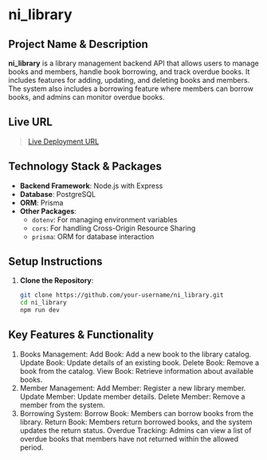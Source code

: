 # ni_library

## Project Name & Description
**ni_library** is a library management backend API that allows users to manage books and members, handle book borrowing, and track overdue books. It includes features for adding, updating, and deleting books and members. The system also includes a borrowing feature where members can borrow books, and admins can monitor overdue books.

## Live URL
> [Live Deployment URL](https://nilibrary.vercel.app/)  

## Technology Stack & Packages
- **Backend Framework**: Node.js with Express
- **Database**: PostgreSQL  
- **ORM**: Prisma 
- **Other Packages**:
  - `dotenv`: For managing environment variables  
  - `cors`: For handling Cross-Origin Resource Sharing
  - `prisma`: ORM for database interaction 
  
## Setup Instructions
1. **Clone the Repository**:
   ```bash
   git clone https://github.com/your-username/ni_library.git
   cd ni_library
   npm run dev

## Key Features & Functionality
1. Books Management:
    Add Book: Add a new book to the library catalog.
    Update Book: Update details of an existing book.
    Delete Book: Remove a book from the catalog.
    View Book: Retrieve information about available books.
2. Member Management:
    Add Member: Register a new library member.
    Update Member: Update member details.
    Delete Member: Remove a member from the system.
3. Borrowing System:
    Borrow Book: Members can borrow books from the library.
    Return Book: Members return borrowed books, and the system updates the return status.
    Overdue Tracking: Admins can view a list of overdue books that members have not returned within the allowed period.
